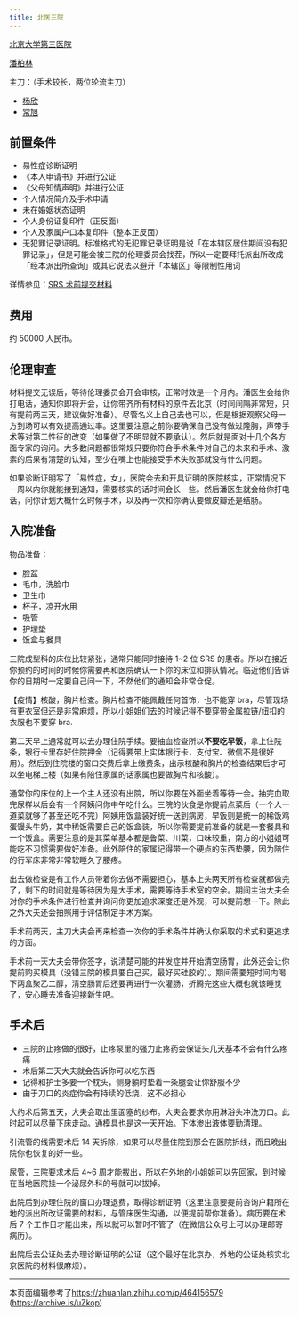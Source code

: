 ```yaml
---
title: 北医三院
---
```


[北京大学第三医院](https://amap.com/place/B000A7CGSS)

[潘柏林](https://www.haodf.com/doctor/227082.html)

主刀：（手术较长，两位轮流主刀）

- [杨欣](https://www.haodf.com/doctor/10835.html)
- [常旭](https://www.haodf.com/doctor/6964387922.html)

## 前置条件

- 易性症诊断证明
- 《本人申请书》并进行公证
- 《父母知情声明》并进行公证
- 个人情况简介及手术申请
- 未在婚姻状态证明
- 个人身份证复印件（正反面）
- 个人及家属户口本复印件（整本正反面）
- 无犯罪记录证明。标准格式的无犯罪记录证明是说「在本辖区居住期间没有犯罪记录」，但是可能会被三院的伦理委员会找茬，所以一定要拜托派出所改成「经本派出所查询」或其它说法以避开「本辖区」等限制性用词

详情参见：[SRS 术前提交材料](pre-commit.pdf)

## 费用

约 50000 人民币。

## 伦理审查

材料提交无误后，等待伦理委员会开会审核，正常时效是一个月内。潘医生会给你打电话，通知你即将开会，让你带齐所有材料的原件去北京（时间间隔非常短，只有提前两三天，建议做好准备）。尽管名义上自己去也可以，但是根据观察父母一方到场可以有效提高通过率。这里要注意之前你要确保自己没有做过隆胸，声带手术等对第二性征的改变（如果做了不明显就不要承认）。然后就是面对十几个各方面专家的询问。大多数问题都很常规只要你符合手术条件对自己的未来和手术、激素的后果有清楚的认知，至少在嘴上也能接受手术失败那就没有什么问题。

如果诊断证明写了「易性症，女」，医院会去和开具证明的医院核实，正常情况下一周以内你就能接到通知，需要核实的话时间会长一些。然后潘医生就会给你打电话，问你计划大概什么时候手术，以及再一次和你确认要做皮瓣还是结肠。

## 入院准备

物品准备：

- 脸盆
- 毛巾，洗脸巾
- 卫生巾
- 杯子，凉开水用
- 吸管
- 护理垫
- 饭盒与餐具

三院成型科的床位比较紧张，通常只能同时接待 1~2 位 SRS 的患者。所以在接近你预约的时间的时候你需要再和医院确认一下你的床位和排队情况。临近他们告诉你的日期时一定要自己问一下，不然他们的通知会非常仓促。

【疫情】核酸，胸片检查。胸片检查不能佩戴任何首饰，也不能穿 bra，尽管现场有更衣室但还是非常麻烦，所以小姐姐们去的时候记得不要穿带金属拉链/纽扣的衣服也不要穿 bra.

第二天早上通常就可以去办理住院手续。要抽血检查所以**不要吃早饭**，拿上住院条，银行卡里存好住院押金（记得要带上实体银行卡，支付宝、微信不是很好用）。然后到住院楼的窗口交费后拿上缴费条，出示核酸和胸片的检查结果后才可以坐电梯上楼（如果有陪住家属的话家属也要做胸片和核酸）。

通常你的床位的上一个主人还没有出院，所以你要在外面坐着等待一会。抽完血取完尿样以后会有一个阿姨问你中午吃什么。三院的伙食是你提前点菜后（一个人一道菜就够了甚至还吃不完）阿姨用饭盒装好统一送到病房，早饭则是统一的稀饭鸡蛋馒头牛奶，其中稀饭需要自己的饭盒装，所以你需要提前准备的就是一套餐具和一个饭盒。需要注意的是其菜单基本都是鲁菜、川菜，口味较重，南方的小姐姐可能吃不习惯需要做好准备。此外陪住的家属记得带一个硬点的东西垫腰，因为陪住的行军床非常非常软睡久了腰疼。

出去做检查是有工作人员带着你去做不需要担心，基本上头两天所有检查就都做完了，剩下的时间就是等待因为是大手术，需要等待手术室的空余。期间主治大夫会对你的手术条件进行检查并询问你更加追求深度还是外观，可以提前想一下。除此之外大夫还会拍照用于评估制定手术方案。

手术前两天，主刀大夫会再来检查一次你的手术条件并确认你采取的术式和更追求的方面。

手术前一天大夫会带你签字，说清楚可能的并发症并开始清空肠胃，此外还会让你提前购买模具（没错三院的模具要自己买，最好买硅胶的）。期间需要短时间内喝下两盒聚乙二醇，清空肠胃后还要再进行一次灌肠，折腾完这些大概也就该睡觉了，安心睡去准备迎接新生吧。

## 手术后

- 三院的止疼做的很好，止疼泵里的强力止疼药会保证头几天基本不会有什么疼痛
- 术后第二天大夫就会告诉你可以吃东西
- 记得和护士多要一个枕头，侧身躺时垫着一条腿会让你舒服不少
- 由于刀口的炎症你会有持续的低烧，这不必担心

大约术后第五天，大夫会取出里面塞的纱布。大夫会要求你用淋浴头冲洗刀口。此时起可以尽量下床走动。通模具也是这一天开始。下体渗出液体要勤清理。

引流管的线需要术后 14 天拆除，如果可以尽量住院到那会在医院拆线，而且晚出院你也恢复的好一些。

尿管，三院要求术后 4~6 周才能拔出，所以在外地的小姐姐可以先回家，到时候在当地医院挂一个泌尿外科的号就可以拔掉。

出院后到办理住院的窗口办理退费，取得诊断证明（这里注意要提前咨询户籍所在地的派出所改证需要的材料，与管床医生沟通，以便提前帮你准备）。病历要在术后 7 个工作日才能出来，所以就可以暂时不管了（在微信公众号上可以办理邮寄病历）。

出院后去公证处去办理诊断证明的公证（这个最好在北京办，外地的公证处核实北京医院的材料很麻烦）。

---

本页面编辑参考了<https://zhuanlan.zhihu.com/p/464156579> (<https://archive.is/uZkop>)

